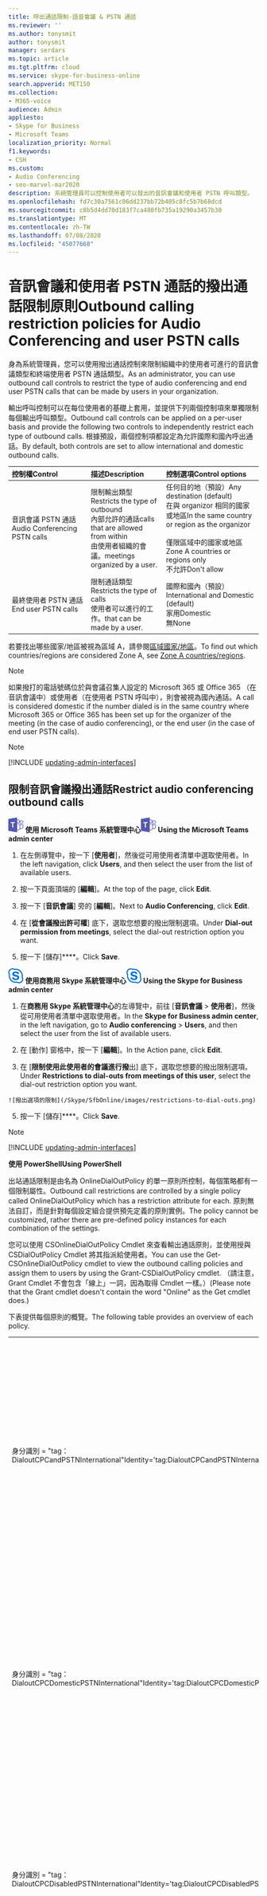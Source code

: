 ```yaml
---
title: 呼出通話限制-語音會議 & PSTN 通話
ms.reviewer: ''
ms.author: tonysmit
author: tonysmit
manager: serdars
ms.topic: article
ms.tgt.pltfrm: cloud
ms.service: skype-for-business-online
search.appverid: MET150
ms.collection:
- M365-voice
audience: Admin
appliesto:
- Skype for Business
- Microsoft Teams
localization_priority: Normal
f1.keywords:
- CSH
ms.custom:
- Audio Conferencing
- seo-marvel-mar2020
description: 系統管理員可以控制使用者可以發出的音訊會議和使用者 PSTN 呼叫類型。
ms.openlocfilehash: fd7c30a7561c06dd237bb72b405c8fc5b7b68dcd
ms.sourcegitcommit: c8b5d4dd70d183f7ca480fb735a19290a3457b30
ms.translationtype: MT
ms.contentlocale: zh-TW
ms.lasthandoff: 07/08/2020
ms.locfileid: "45077668"
---
```

# <a name="outbound-calling-restriction-policies-for-audio-conferencing-and-user-pstn-calls"></a><span data-ttu-id="e9bd1-103">音訊會議和使用者 PSTN 通話的撥出通話限制原則</span><span class="sxs-lookup"><span data-stu-id="e9bd1-103">Outbound calling restriction policies for Audio Conferencing and user PSTN calls</span></span>

<span data-ttu-id="e9bd1-104">身為系統管理員，您可以使用撥出通話控制來限制組織中的使用者可進行的音訊會議類型和終端使用者 PSTN 通話類型。</span><span class="sxs-lookup"><span data-stu-id="e9bd1-104">As an administrator, you can use outbound call controls to restrict the type of audio conferencing and end user PSTN calls that can be made by users in your organization.</span></span> 

<span data-ttu-id="e9bd1-105">輸出呼叫控制可以在每位使用者的基礎上套用，並提供下列兩個控制項來單獨限制每個輸出呼叫類型。</span><span class="sxs-lookup"><span data-stu-id="e9bd1-105">Outbound call controls can be applied on a per-user basis and provide the following two controls to independently restrict each type of outbound calls.</span></span> <span data-ttu-id="e9bd1-106">根據預設，兩個控制項都設定為允許國際和國內呼出通話。</span><span class="sxs-lookup"><span data-stu-id="e9bd1-106">By default, both controls are set to allow international and domestic outbound calls.</span></span> 

|<span data-ttu-id="e9bd1-107">控制權</span><span class="sxs-lookup"><span data-stu-id="e9bd1-107">Control</span></span>|<span data-ttu-id="e9bd1-108">描述</span><span class="sxs-lookup"><span data-stu-id="e9bd1-108">Description</span></span>|<span data-ttu-id="e9bd1-109">控制選項</span><span class="sxs-lookup"><span data-stu-id="e9bd1-109">Control options</span></span>|
|:-----|:-----|:-----|
|<span data-ttu-id="e9bd1-110">音訊會議 PSTN 通話</span><span class="sxs-lookup"><span data-stu-id="e9bd1-110">Audio Conferencing PSTN calls</span></span>|<span data-ttu-id="e9bd1-111">限制輸出類型</span><span class="sxs-lookup"><span data-stu-id="e9bd1-111">Restricts the type of outbound</span></span> </br><span data-ttu-id="e9bd1-112">內部允許的通話</span><span class="sxs-lookup"><span data-stu-id="e9bd1-112">calls that are allowed from within</span></span> </br><span data-ttu-id="e9bd1-113">由使用者組織的會議。</span><span class="sxs-lookup"><span data-stu-id="e9bd1-113">meetings organized by a user.</span></span>|<span data-ttu-id="e9bd1-114">任何目的地（預設）</span><span class="sxs-lookup"><span data-stu-id="e9bd1-114">Any destination (default)</span></span></br><span data-ttu-id="e9bd1-115">在與 organizor 相同的國家或地區</span><span class="sxs-lookup"><span data-stu-id="e9bd1-115">In the same country or region as the organizor</span></span> </br> </br><span data-ttu-id="e9bd1-116">僅限區域中的國家或地區</span><span class="sxs-lookup"><span data-stu-id="e9bd1-116">Zone A countries or regions only</span></span> </br><span data-ttu-id="e9bd1-117">不允許</span><span class="sxs-lookup"><span data-stu-id="e9bd1-117">Don't allow</span></span>|
|<span data-ttu-id="e9bd1-118">最終使用者 PSTN 通話</span><span class="sxs-lookup"><span data-stu-id="e9bd1-118">End user PSTN calls</span></span>|<span data-ttu-id="e9bd1-119">限制通話類型</span><span class="sxs-lookup"><span data-stu-id="e9bd1-119">Restricts the type of calls</span></span> </br><span data-ttu-id="e9bd1-120">使用者可以進行的工作。</span><span class="sxs-lookup"><span data-stu-id="e9bd1-120">that can be made by a user.</span></span>|<span data-ttu-id="e9bd1-121">國際和國內（預設）</span><span class="sxs-lookup"><span data-stu-id="e9bd1-121">International and Domestic (default)</span></span></br><span data-ttu-id="e9bd1-122">家用</span><span class="sxs-lookup"><span data-stu-id="e9bd1-122">Domestic</span></span></br><span data-ttu-id="e9bd1-123">無</span><span class="sxs-lookup"><span data-stu-id="e9bd1-123">None</span></span>|

<span data-ttu-id="e9bd1-124">若要找出哪些國家/地區被視為區域 A，請參閱[區域國家/地區](https://docs.microsoft.com/microsoftteams/calling-plans-for-office-365)。</span><span class="sxs-lookup"><span data-stu-id="e9bd1-124">To find out which countries/regions are considered Zone A, see [Zone A countries/regions](https://docs.microsoft.com/microsoftteams/calling-plans-for-office-365).</span></span>

   > [!NOTE]
   > <span data-ttu-id="e9bd1-125">如果撥打的電話號碼位於與會議召集人設定的 Microsoft 365 或 Office 365 （在音訊會議中）或使用者（在使用者 PSTN 呼叫中），則會被視為國內通話。</span><span class="sxs-lookup"><span data-stu-id="e9bd1-125">A call is considered domestic if the number dialed is in the same country where Microsoft 365 or Office 365 has been set up for the organizer of the meeting (in the case of audio conferencing), or the end user (in the case of end user PSTN calls).</span></span> 

> [!NOTE]
> [!INCLUDE [updating-admin-interfaces](includes/updating-admin-interfaces.md)]

## <a name="restrict-audio-conferencing-outbound-calls"></a><span data-ttu-id="e9bd1-126">限制音訊會議撥出通話</span><span class="sxs-lookup"><span data-stu-id="e9bd1-126">Restrict audio conferencing outbound calls</span></span> 

<span data-ttu-id="e9bd1-127">![Microsoft Teams 標誌圖示](media/teams-logo-30x30.png) **使用 Microsoft Teams 系統管理中心**</span><span class="sxs-lookup"><span data-stu-id="e9bd1-127">![An icon showing the Microsoft Teams logo](media/teams-logo-30x30.png) **Using the Microsoft Teams admin center**</span></span>

1. <span data-ttu-id="e9bd1-128">在左側導覽中，按一下 [**使用者**]，然後從可用使用者清單中選取使用者。</span><span class="sxs-lookup"><span data-stu-id="e9bd1-128">In the left navigation, click **Users**, and then select the user from the list of available users.</span></span>

2. <span data-ttu-id="e9bd1-129">按一下頁面頂端的 [**編輯**]。</span><span class="sxs-lookup"><span data-stu-id="e9bd1-129">At the top of the page, click **Edit**.</span></span>

3. <span data-ttu-id="e9bd1-130">按一下 [**音訊會議**] 旁的 [**編輯**]。</span><span class="sxs-lookup"><span data-stu-id="e9bd1-130">Next to **Audio Conferencing**, click **Edit**.</span></span>

4. <span data-ttu-id="e9bd1-131">在 [**從會議撥出許可權**] 底下，選取您想要的撥出限制選項。</span><span class="sxs-lookup"><span data-stu-id="e9bd1-131">Under **Dial-out permission from meetings**, select the dial-out restriction option you want.</span></span>

5. <span data-ttu-id="e9bd1-132">按一下 [儲存]\*\*\*\*。</span><span class="sxs-lookup"><span data-stu-id="e9bd1-132">Click **Save**.</span></span> 

<span data-ttu-id="e9bd1-133">![商務用 Skype 標誌圖示](media/sfb-logo-30x30.png) **使用商務用 Skype 系統管理中心**</span><span class="sxs-lookup"><span data-stu-id="e9bd1-133">![An icon showing the Skype for Business logo](media/sfb-logo-30x30.png) **Using the Skype for Business admin center**</span></span>

1.    <span data-ttu-id="e9bd1-134">在**商務用 Skype 系統管理中心**的左導覽中，前往 [**音訊會議**  >  **使用者**]，然後從可用使用者清單中選取使用者。</span><span class="sxs-lookup"><span data-stu-id="e9bd1-134">In the **Skype for Business admin center**, in the left navigation, go to **Audio conferencing** > **Users**, and then select the user from the list of available users.</span></span>

2.    <span data-ttu-id="e9bd1-135">在 [動作] 窗格中，按一下 [**編輯**]。</span><span class="sxs-lookup"><span data-stu-id="e9bd1-135">In the Action pane, click **Edit**.</span></span>

3.    <span data-ttu-id="e9bd1-136">在 [**限制使用此使用者的會議進行撥**出] 底下，選取您想要的撥出限制選項。</span><span class="sxs-lookup"><span data-stu-id="e9bd1-136">Under **Restrictions to dial-outs from meetings of this user**, select the dial-out restriction option you want.</span></span>

    ![撥出選項的限制](/Skype/SfbOnline/images/restrictions-to-dial-outs.png)

5. <span data-ttu-id="e9bd1-138">按一下 [儲存]\*\*\*\*。</span><span class="sxs-lookup"><span data-stu-id="e9bd1-138">Click **Save**.</span></span>

> [!Note]
> [!INCLUDE [updating-admin-interfaces](includes/updating-admin-interfaces.md)]

<span data-ttu-id="e9bd1-139">**使用 PowerShell**</span><span class="sxs-lookup"><span data-stu-id="e9bd1-139">**Using PowerShell**</span></span>

<span data-ttu-id="e9bd1-140">出站通話限制是由名為 OnlineDialOutPolicy 的單一原則所控制，每個策略都有一個限制屬性。</span><span class="sxs-lookup"><span data-stu-id="e9bd1-140">Outbound call restrictions are controlled by a single policy called OnlineDialOutPolicy which has a restriction attribute for each.</span></span> <span data-ttu-id="e9bd1-141">原則無法自訂，而是針對每個設定組合提供預先定義的原則實例。</span><span class="sxs-lookup"><span data-stu-id="e9bd1-141">The policy cannot be customized, rather there are pre-defined policy instances for each combination of the settings.</span></span> 

<span data-ttu-id="e9bd1-142">您可以使用 CSOnlineDialOutPolicy Cmdlet 來查看輸出通話原則，並使用授與 CSDialOutPolicy Cmdlet 將其指派給使用者。</span><span class="sxs-lookup"><span data-stu-id="e9bd1-142">You can use the Get-CSOnlineDialOutPolicy cmdlet to view the outbound calling policies and assign them to users by using the Grant-CSDialOutPolicy cmdlet.</span></span> <span data-ttu-id="e9bd1-143">（請注意，Grant Cmdlet 不會包含「線上」一詞，因為取得 Cmdlet 一樣。）</span><span class="sxs-lookup"><span data-stu-id="e9bd1-143">(Please note that the Grant cmdlet doesn't contain the word "Online" as the Get cmdlet does.)</span></span> 

<span data-ttu-id="e9bd1-144">下表提供每個原則的概覽。</span><span class="sxs-lookup"><span data-stu-id="e9bd1-144">The following table provides an overview of each policy.</span></span>

|||
|:-----|:-----|
|<span data-ttu-id="e9bd1-145">身分識別 = "tag： DialoutCPCandPSTNInternational"</span><span class="sxs-lookup"><span data-stu-id="e9bd1-145">Identity='tag:DialoutCPCandPSTNInternational'</span></span>    |    <span data-ttu-id="e9bd1-146">會議中的使用者可以撥出到國際和國內號碼，此使用者也可以撥出電話給國際和國內電話號碼。</span><span class="sxs-lookup"><span data-stu-id="e9bd1-146">User in the conference can dial out to   international and domestic numbers, and this user can also make outbound calls to international and domestic numbers.</span></span>    |
|<span data-ttu-id="e9bd1-147">身分識別 = "tag： DialoutCPCDomesticPSTNInternational"</span><span class="sxs-lookup"><span data-stu-id="e9bd1-147">Identity='tag:DialoutCPCDomesticPSTNInternational'</span></span>  |    <span data-ttu-id="e9bd1-148">會議中的使用者只能撥出至國內號碼，而這個使用者可以撥出電話給國際和國內號碼。</span><span class="sxs-lookup"><span data-stu-id="e9bd1-148">User in the conference can only dial out to   domestic numbers, and this user can make outbound calls to international and domestic numbers.</span></span>    |
|    <span data-ttu-id="e9bd1-149">身分識別 = "tag： DialoutCPCDisabledPSTNInternational"</span><span class="sxs-lookup"><span data-stu-id="e9bd1-149">Identity='tag:DialoutCPCDisabledPSTNInternational'</span></span>    |    <span data-ttu-id="e9bd1-150">會議中的使用者無法進行任何撥出。此使用者可以撥出電話給國際和國內號碼。</span><span class="sxs-lookup"><span data-stu-id="e9bd1-150">User in the conference cannot make any dial out. This user can make outbound calls to international and domestic numbers.</span></span>    |
|    <span data-ttu-id="e9bd1-151">身分識別 = "tag： DialoutCPCInternationalPSTNDomestic"</span><span class="sxs-lookup"><span data-stu-id="e9bd1-151">Identity='tag:DialoutCPCInternationalPSTNDomestic'</span></span>    |    <span data-ttu-id="e9bd1-152">會議中的使用者可以撥出到國際和國內電話號碼，而且這個使用者只能撥打出站通話至國內 PSTN 號碼。</span><span class="sxs-lookup"><span data-stu-id="e9bd1-152">User in the conference can dial out to   international and domestic numbers, and this user can only make outbound calls to domestic PSTN number.</span></span>    |
|    <span data-ttu-id="e9bd1-153">身分識別 = "tag： DialoutCPCInternationalPSTNDisabled"</span><span class="sxs-lookup"><span data-stu-id="e9bd1-153">Identity='tag:DialoutCPCInternationalPSTNDisabled'</span></span>    |    <span data-ttu-id="e9bd1-154">會議中的使用者可以撥出到國際和國內號碼，而這個使用者就無法撥打緊急電話號碼以外的 PSTN 號碼。</span><span class="sxs-lookup"><span data-stu-id="e9bd1-154">User in the conference can dial out to   international and domestic numbers, and this user cannot make any outbound calls to PSTN number besides emergency numbers.</span></span>    |
|    <span data-ttu-id="e9bd1-155">身分識別 = "tag： DialoutCPCandPSTNDomestic"</span><span class="sxs-lookup"><span data-stu-id="e9bd1-155">Identity='tag:DialoutCPCandPSTNDomestic'</span></span>    |    <span data-ttu-id="e9bd1-156">會議中的使用者只能撥出至國內號碼，而且這個使用者只能撥打外線電話給國內 PSTN 號碼。</span><span class="sxs-lookup"><span data-stu-id="e9bd1-156">User in the conference can only dial out to   domestic numbers, and this user can only make outbound call to domestic PSTN numbers.</span></span>    |
|    <span data-ttu-id="e9bd1-157">身分識別 = "tag： DialoutCPCDomesticPSTNDisabled"</span><span class="sxs-lookup"><span data-stu-id="e9bd1-157">Identity='tag:DialoutCPCDomesticPSTNDisabled'</span></span>    |    <span data-ttu-id="e9bd1-158">會議中的使用者只能撥出至國內號碼，而這個使用者就無法撥打緊急電話號碼以外的 PSTN 號碼。</span><span class="sxs-lookup"><span data-stu-id="e9bd1-158">User in the conference can only dial out to   domestic numbers, and this user cannot make any outbound calls to PSTN number besides emergency numbers.</span></span>    |
|    <span data-ttu-id="e9bd1-159">身分識別 = "tag： DialoutCPCDisabledPSTNDomestic"</span><span class="sxs-lookup"><span data-stu-id="e9bd1-159">Identity='tag:DialoutCPCDisabledPSTNDomestic'</span></span>    |    <span data-ttu-id="e9bd1-160">會議中的使用者無法進行撥出，而且這個使用者只能撥打外線電話給國內 PSTN 號碼。</span><span class="sxs-lookup"><span data-stu-id="e9bd1-160">User in the conference cannot make any dial   out, and this user can only make outbound call to domestic PSTN numbers.</span></span>    |
|    <span data-ttu-id="e9bd1-161">身分識別 = "tag： DialoutCPCandPSTNDisabled"</span><span class="sxs-lookup"><span data-stu-id="e9bd1-161">Identity='tag:DialoutCPCandPSTNDisabled'</span></span>    |    <span data-ttu-id="e9bd1-162">會議中的使用者無法撥出任何電話，而且除了緊急數位以外，此使用者無法進行任何出站呼叫 PSTN 號碼。</span><span class="sxs-lookup"><span data-stu-id="e9bd1-162">User in the conference cannot make any dial   out, and this user cannot make any outbound calls to PSTN number besides emergency numbers.</span></span>    |
|    <span data-ttu-id="e9bd1-163">身分識別 = "tag： DialoutCPCZoneAPSTNInternational"</span><span class="sxs-lookup"><span data-stu-id="e9bd1-163">Identity='tag:DialoutCPCZoneAPSTNInternational'</span></span>    |    <span data-ttu-id="e9bd1-164">會議中的使用者只能撥出以對國家和地區進行分區，而且這個使用者可以撥出電話給國際和國內號碼。</span><span class="sxs-lookup"><span data-stu-id="e9bd1-164">User in the conference can only dial out to Zone A countries and regions, and this user can make outbound calls to international and domestic numbers.</span></span>    |
|    <span data-ttu-id="e9bd1-165">身分識別 = "tag： DialoutCPCZoneAPSTNDomestic"</span><span class="sxs-lookup"><span data-stu-id="e9bd1-165">Identity='tag:DialoutCPCZoneAPSTNDomestic'</span></span>    |    <span data-ttu-id="e9bd1-166">會議中的使用者只能撥出以對國家和地區進行分區，而且這個使用者只能撥打出站通話至國內 PSTN 號碼。</span><span class="sxs-lookup"><span data-stu-id="e9bd1-166">User in the conference can only dial out to Zone A countries and regions, and this user can only make outbound calls to domestic PSTN number.</span></span>    |
|    <span data-ttu-id="e9bd1-167">身分識別 = "tag： DialoutCPCZoneAPSTNDisabled"</span><span class="sxs-lookup"><span data-stu-id="e9bd1-167">Identity='tag:DialoutCPCZoneAPSTNDisabled'</span></span>    |    <span data-ttu-id="e9bd1-168">會議中的使用者只能撥出以對國家和地區進行分區，而這個使用者就無法撥打緊急電話號碼以外的 PSTN 號碼。</span><span class="sxs-lookup"><span data-stu-id="e9bd1-168">User in the conference can only dial out to Zone A countries and regions, and this user cannot make any outbound calls to PSTN number besides emergency numbers.</span></span>    |
